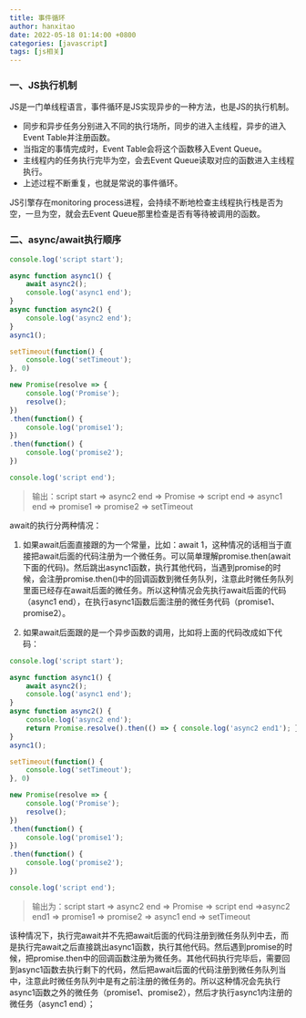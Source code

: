 ```yaml
---
title: 事件循环
author: hanxitao
date: 2022-05-18 01:14:00 +0800
categories: [javascript]
tags: [js相关]
---
```


### 一、JS执行机制

JS是一门单线程语言，事件循环是JS实现异步的一种方法，也是JS的执行机制。

- 同步和异步任务分别进入不同的执行场所，同步的进入主线程，异步的进入Event Table并注册函数。
- 当指定的事情完成时，Event Table会将这个函数移入Event Queue。
- 主线程内的任务执行完毕为空，会去Event Queue读取对应的函数进入主线程执行。
- 上述过程不断重复，也就是常说的事件循环。

JS引擎存在monitoring process进程，会持续不断地检查主线程执行栈是否为空，一旦为空，就会去Event Queue那里检查是否有等待被调用的函数。

### 二、async/await执行顺序

```javascript
console.log('script start');

async function async1() {
    await async2();
    console.log('async1 end');
}
async function async2() {
    console.log('async2 end');
}
async1();

setTimeout(function() {
    console.log('setTimeout');
}, 0)

new Promise(resolve => {
    console.log('Promise');
    resolve();
})
.then(function() {
    console.log('promise1');
})
.then(function() {
    console.log('promise2');
})

console.log('script end');
```

> 输出：script start => async2 end => Promise => script end => async1 end => promise1 => promise2 => setTimeout

await的执行分两种情况：

1. 如果await后面直接跟的为一个常量，比如：await 1，这种情况的话相当于直接把await后面的代码注册为一个微任务。可以简单理解promise.then(await下面的代码)。然后跳出async1函数，执行其他代码，当遇到promise的时候，会注册promise.then()中的回调函数到微任务队列，注意此时微任务队列里面已经存在await后面的微任务。所以这种情况会先执行await后面的代码（async1 end），在执行async1函数后面注册的微任务代码（promise1、promise2）。

2. 如果await后面跟的是一个异步函数的调用，比如将上面的代码改成如下代码：

```javascript
console.log('script start');

async function async1() {
    await async2();
    console.log('async1 end');
}
async function async2() {
    console.log('async2 end');
    return Promise.resolve().then(() => { console.log('async2 end1'); })
}
async1();

setTimeout(function() {
    console.log('setTimeout');
}, 0)

new Promise(resolve => {
    console.log('Promise');
    resolve();
})
.then(function() {
    console.log('promise1');
})
.then(function() {
    console.log('promise2');
})

console.log('script end');
```

> 输出为：script start => async2 end => Promise => script end =>async2 end1 => promise1 => promise2 => async1 end => setTimeout

该种情况下，执行完await并不先把await后面的代码注册到微任务队列中去，而是执行完await之后直接跳出async1函数，执行其他代码。然后遇到promise的时候，把promise.then中的回调函数注册为微任务。其他代码执行完毕后，需要回到async1函数去执行剩下的代码，然后把await后面的代码注册到微任务队列当中，注意此时微任务队列中是有之前注册的微任务的。所以这种情况会先执行async1函数之外的微任务（promise1、promise2），然后才执行async1内注册的微任务（async1 end）；